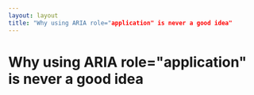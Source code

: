 ```yaml
---
layout: layout
title: "Why using ARIA role="application" is never a good idea"
---
```


# Why using ARIA role="application" is never a good idea

